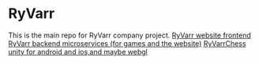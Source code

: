 # RyVarr
This is the main repo for RyVarr company project.
[RyVarr website frontend](https://github.com/RayanFarhat/RyVarr_frontend)
[RyVarr backend microservices (for games and the website)](https://github.com/RayanFarhat/RyVarr_backend)
[RyVarrChess unity for android and ios,and maybe webgl]()
